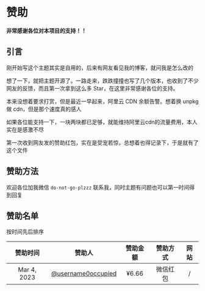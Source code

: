 # 赞助

**非常感谢各位对本项目的支持！！**

## 引言

刚开始写这个主题其实是自用的，后来有网友看见我的博客，就问我是怎么改的

想了一下，就把主题开源了。一路走来，跌跌撞撞也写了几个版本，也收到了不少网友的反馈，而且第一次拿到这么多 Star，在这里非常感谢各位的支持。

本来没想着要求打赏，但是最近一早起来，阿里云 CDN 余额告警。想着换 unpkg 做 cdn，但是那个速度真的感人

如果各位能支持一下，一块两块都已足够，就能维持阿里云cdn的流量费用，本人实在是感激不尽

第一次收到网友发的赞助红包，实在是受宠若惊，总想着也得记录下，于是就有了这个文件

## 赞助方法

欢迎各位加我微信 `do-not-go-plzzz` 联系我，同时主题有问题也可以第一时间得到回复

## 赞助名单

按时间先后排序

|  赞助时间   |                           赞助人                           | 赞助金额 | 赞助方式 | 网站 |
| :---------: | :--------------------------------------------------------: | :------: | :------: | :--: |
| Mar 4, 2023 | [@username0occupied](https://github.com/username0occupied) |  ¥6.66   | 微信红包 |  /   |

